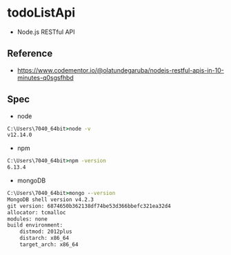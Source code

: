 # todoListApi
- Node.js RESTful API

## Reference
- <https://www.codementor.io/@olatundegaruba/nodejs-restful-apis-in-10-minutes-q0sgsfhbd>

## Spec
- node
```cmd
C:\Users\7040_64bit>node -v
v12.14.0
```

- npm
```cmd
C:\Users\7040_64bit>npm -version
6.13.4
```

- mongoDB
```cmd
C:\Users\7040_64bit>mongo --version
MongoDB shell version v4.2.3
git version: 6874650b362138df74be53d366bbefc321ea32d4
allocator: tcmalloc
modules: none
build environment:
    distmod: 2012plus
    distarch: x86_64
    target_arch: x86_64
```
